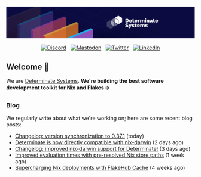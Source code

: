<p align="center">
  <a href="https://determinate.systems" target="_blank"><img src="https://raw.githubusercontent.com/determinatesystems/.github/main/.github/banner.jpg"></a>
</p>
<p align="center">
  &nbsp;<a href="https://determinate.systems/discord" target="_blank"><img alt="Discord" src="https://img.shields.io/discord/1116012109709463613?style=for-the-badge&logo=discord&logoColor=%23ffffff&label=Discord&labelColor=%234253e8&color=%23e4e2e2"></a>&nbsp;
  &nbsp;<a href="https://hachyderm.io/@determinatesystems" target="_blank"><img alt="Mastodon" src="https://img.shields.io/badge/Mastodon-6468fa?style=for-the-badge&logo=mastodon&logoColor=%23ffffff"></a>&nbsp;
  &nbsp;<a href="https://twitter.com/DeterminateSys" target="_blank"><img alt="Twitter" src="https://img.shields.io/badge/Twitter-303030?style=for-the-badge&logo=x&logoColor=%23ffffff"></a>&nbsp;
  &nbsp;<a href="https://www.linkedin.com/company/determinate-systems" target="_blank"><img alt="LinkedIn" src="https://img.shields.io/badge/LinkedIn-1667be?style=for-the-badge&logo=linkedin&logoColor=%23ffffff"></a>&nbsp;
</p>

## Welcome 👋

We are [Determinate Systems](https://determinate.systems).
**We're building the best software development toolkit for Nix and Flakes** ❄️

### Blog 

We regularly write about what we're working on; here are some recent blog posts:


- [Changelog: version synchronization to 0.37.1](https://determinate.systems/posts/changelog-determinate-nix-0371/) (today)
- [Determinate is now directly compatible with nix-darwin](https://determinate.systems/posts/nix-darwin-updates/) (2 days ago)
- [Changelog: improved nix-darwin support for Determinate!](https://determinate.systems/posts/changelog-determinate-nix-033/) (3 days ago)
- [Improved evaluation times with pre-resolved Nix store paths](https://determinate.systems/posts/resolved-store-paths/) (1 week ago)
- [Supercharging Nix deployments with FlakeHub Cache](https://determinate.systems/posts/home-manager-deployments-with-fh/) (4 weeks ago)
